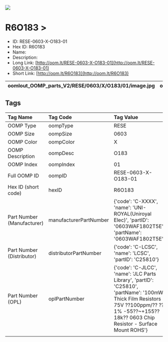 


  
![][im]
# R6O183 > 

- ID: RESE-0603-X-O183-01
- Hex ID: R6O183
- Name: 
- Description: 
- Long Link: [http://oom.lt/RESE-0603-X-O183-01](http://oom.lt/RESE-0603-X-O183-01)
- Short Link: [http://oom.lt/R6O183](http://oom.lt/R6O183)
  

|oomlout_OOMP_parts_V2/RESE/0603/X/O183/01/image.jpg|oomlout_OOMP_parts_V2/RESE/0603/X/O183/01/image_BOTTOM.jpg|oomlout_OOMP_parts_V2/RESE/0603/X/O183/01/image_Re.jpg||
| :---: | :---: | :---: | :---: |

## Tags
  

|Tag Name|Tag Code|Tag Value|
| :--- | :--- | :--- |
|OOMP Type|oompType|RESE|
|OOMP Size|oompSize|0603|
|OOMP Color|oompColor|X|
|OOMP Description|oompDesc|O183|
|OOMP Index|oompIndex|01|
|Full OOMP ID|oompID|RESE-0603-X-O183-01|
|Hex ID (short code)|hexID|R6O183|
|Part Number (Manufacturer)|manufacturerPartNumber|{'code': 'C-XXXX', 'name': 'UNI-ROYAL(Uniroyal Elec)', 'partID': '0603WAF1802T5E', 'partName': '0603WAF1802T5E'}|
|Part Number (Distributor)|distributorPartNumber|{'code': 'C-LCSC', 'name': 'LCSC', 'partID': 'C25810'}|
|Part Number (OPL)|oplPartNumber|{'code': 'C-JLCC', 'name': 'JLC Parts Library', 'partID': 'C25810', 'partName': '100mW Thick Film Resistors 75V ??100ppm/?? ??1% -55??~+155?? 18k?? 0603  Chip Resistor - Surface Mount ROHS'}|
||||



[im]: oomlout_OOMP_parts_V2/RESE/0603/X/O183/01/image_450.jpg
